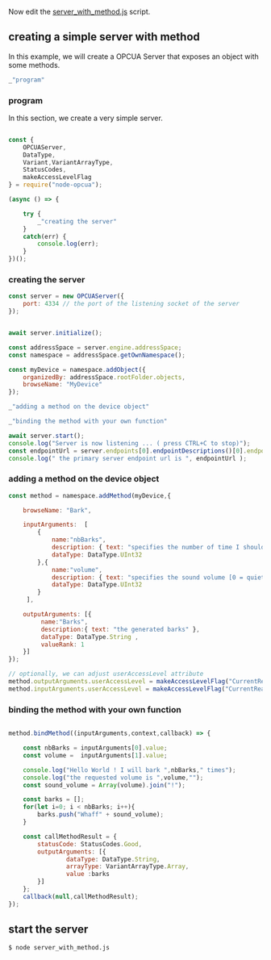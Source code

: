 Now edit the [server_with_method.js](#creating-a-simple-server-with-method "save:") script.

## creating a simple server with method

In this example, we will create a OPCUA Server that exposes an object with some methods.

``` javascript
_"program"
```

### program

In this section, we create a very simple server.

``` javascript

const { 
    OPCUAServer,
    DataType,
    Variant,VariantArrayType,
    StatusCodes,
    makeAccessLevelFlag 
} = require("node-opcua");

(async () => {

    try {
        _"creating the server"
    }
    catch(err) {
        console.log(err);
    }
})();
```

### creating the server

``` javascript
const server = new OPCUAServer({
    port: 4334 // the port of the listening socket of the server
});


await server.initialize();

const addressSpace = server.engine.addressSpace;
const namespace = addressSpace.getOwnNamespace();

const myDevice = namespace.addObject({
    organizedBy: addressSpace.rootFolder.objects,
    browseName: "MyDevice"
});

_"adding a method on the device object"

_"binding the method with your own function"

await server.start();
console.log("Server is now listening ... ( press CTRL+C to stop)");
const endpointUrl = server.endpoints[0].endpointDescriptions()[0].endpointUrl;
console.log(" the primary server endpoint url is ", endpointUrl );

```

### adding a method on the device object

``` javascript
const method = namespace.addMethod(myDevice,{

    browseName: "Bark",

    inputArguments:  [
        {
            name:"nbBarks",
            description: { text: "specifies the number of time I should bark" },
            dataType: DataType.UInt32        
        },{
            name:"volume",
            description: { text: "specifies the sound volume [0 = quiet ,100 = loud]" },
            dataType: DataType.UInt32
        }
     ],

    outputArguments: [{
         name:"Barks",
         description:{ text: "the generated barks" },
         dataType: DataType.String ,
         valueRank: 1
    }]
});

// optionally, we can adjust userAccessLevel attribute 
method.outputArguments.userAccessLevel = makeAccessLevelFlag("CurrentRead");
method.inputArguments.userAccessLevel = makeAccessLevelFlag("CurrentRead");
```


### binding the method with your own function


``` javascript

method.bindMethod((inputArguments,context,callback) => {

    const nbBarks = inputArguments[0].value;
    const volume =  inputArguments[1].value;

    console.log("Hello World ! I will bark ",nbBarks," times");
    console.log("the requested volume is ",volume,"");
    const sound_volume = Array(volume).join("!");

    const barks = [];
    for(let i=0; i < nbBarks; i++){
        barks.push("Whaff" + sound_volume);
    }

    const callMethodResult = {
        statusCode: StatusCodes.Good,
        outputArguments: [{
                dataType: DataType.String,
                arrayType: VariantArrayType.Array,
                value :barks
        }]
    };
    callback(null,callMethodResult);
});
```

## start the server

```
$ node server_with_method.js
```

